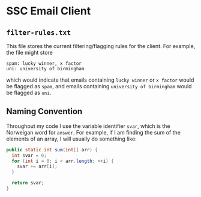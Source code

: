 SSC Email Client
================
`filter-rules.txt`
------------------
This file stores the current filtering/flagging rules for the client. For example, the file might store
```
spam: lucky winner, x factor
uni: university of birmingham
```
which would indicate that emails containing `lucky winner` or `x factor` would be flagged as `spam`, and emails containing `university of birmingham` would be flagged as `uni`.

Naming Convention
-----------------
Throughout my code I use the variable identifier `svar`, which is the Norweigan word for `answer`. For example, if I am finding the sum of the elements of an array, I will usually do something like:
```java
public static int sum(int[] arr) {
  int svar = 0;
  for (int i = 0; i < arr.length; ++i) {
    svar += arr[i];
  }

  return svar;
}
```
